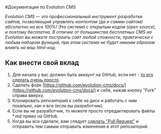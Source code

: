 #Документация по Evolution CMS

*Evolution CMS — это профессиональный инструмент разработки сайтов, позволяющий управлять контентом (да и самим сайтом) абсолютно на все 100%! Эта система с открытым кодом (open source), и поэтому бесплатна. В отличие от большинства бесплатных CMS на Evolution вы можете построить сайт любой сложности, практически с любым набором функций, при этом система не будет никоим образом влиять на ваш html-код.*


## Как внести свой вклад
1. Для начала у вас должен быть аккаунт на GitHub, если нет - [то его сделать очень просто](https://github.com/join).
2. Сделать форк [https://github.com/evolution-cms/docs/](https://github.com/evolution-cms/docs/) к себе, нажав кнопку "Fork" справа вверху.
3. Клонировать репозиторий к себе на диск и работать с ним локально, как и все (если вы разработчик)
4. Если вы не разработчик, то можете просто отредактировать файлы *.md прямо на GitHub.
5. Когда вы все сделали, вам следует [сделать "Pull Request"](https://help.github.com/articles/creating-a-pull-request) и отправить тем самым отправить изменения в этот репозиторий.
